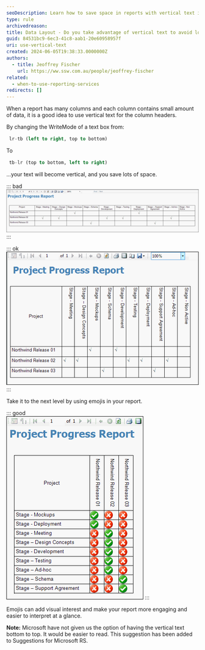 ```yaml
---
seoDescription: Learn how to save space in reports with vertical text instead of thin columns, making data more readable and visually appealing.
type: rule
archivedreason:
title: Data Layout - Do you take advantage of vertical text to avoid lots of thin columns?
guid: 84531bc9-6ec3-41c8-aab1-20e60958957f
uri: use-vertical-text
created: 2024-06-05T19:38:33.0000000Z
authors:
  - title: Jeoffrey Fischer
    url: https://ww.ssw.com.au/people/jeoffrey-fischer
related:
  - when-to-use-reporting-services
redirects: []
---
```


When a report has many columns and each column contains small amount of data, it is a good idea to use vertical text for the column headers.

<!--endintro-->

By changing the WriteMode of a text box from:

```sql
 lr-tb (left to right, top to bottom)
```

To

```sql
 tb-lr (top to bottom, left to right)
```

...your text will become vertical, and you save lots of space.

::: bad  
![Figure: Bad example - Not using vertical text for headings, when you have lots of thin columns](RS_VerticalText_1.gif)  
:::

::: ok  
![Figure: OK example - Not using ticks and crosses](RS_VerticalText_2.gif)  
:::

Take it to the next level by using emojis in your report.

::: good  
![Figure: Good example - Use emojis to improve the quality of your report](RS_VerticalText_3.gif)
:::

Emojis can add visual interest and make your report more engaging and easier to interpret at a glance.

**Note:** Microsoft have not given us the option of having the vertical text bottom to top. It would be easier to read. This suggestion has been added to Suggestions for Microsoft RS.
